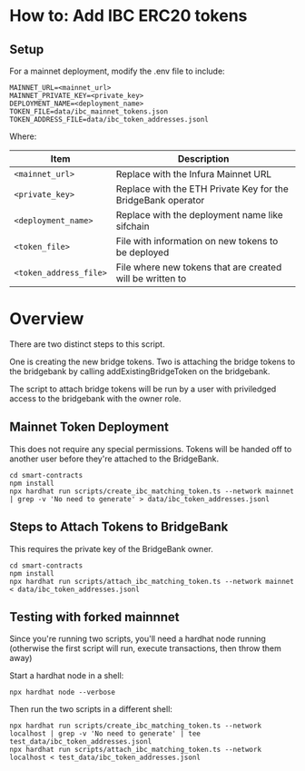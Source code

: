 # How to: Add IBC ERC20 tokens

## Setup

For a mainnet deployment, modify the .env file to include:

```
MAINNET_URL=<mainnet_url>
MAINNET_PRIVATE_KEY=<private_key>
DEPLOYMENT_NAME=<deployment_name>
TOKEN_FILE=data/ibc_mainnet_tokens.json
TOKEN_ADDRESS_FILE=data/ibc_token_addresses.jsonl
```

Where:

| Item                   | Description                                                  |
| ---------------------- | ------------------------------------------------------------ |
| `<mainnet_url>`        | Replace with the Infura Mainnet URL                          |
| `<private_key>`        | Replace with the ETH Private Key for the BridgeBank operator |
| `<deployment_name>`    | Replace with the deployment name like sifchain               |
| `<token_file>`         | File with information on new tokens to be deployed           |
| `<token_address_file>` | File where new tokens that are created will be written to    |

# Overview

There are two distinct steps to this script.

One is creating the new bridge tokens. 
Two is attaching the bridge tokens to the bridgebank by calling addExistingBridgeToken on the bridgebank.

The script to attach bridge tokens will be run by a user with priviledged access to the bridgebank with the owner role.

## Mainnet Token Deployment

This does not require any special permissions.  Tokens will be handed off to another user
before they're attached to the BridgeBank.

    cd smart-contracts
    npm install
    npx hardhat run scripts/create_ibc_matching_token.ts --network mainnet | grep -v 'No need to generate' > data/ibc_token_addresses.jsonl

## Steps to Attach Tokens to BridgeBank

This requires the private key of the BridgeBank owner.

    cd smart-contracts
    npm install
    npx hardhat run scripts/attach_ibc_matching_token.ts --network mainnet < data/ibc_token_addresses.jsonl

## Testing with forked mainnnet

Since you're running two scripts, you'll need a hardhat node running (otherwise the first script will run, execute transactions, then throw them away)

Start a hardhat node in a shell:

    npx hardhat node --verbose

Then run the two scripts in a different shell:

    npx hardhat run scripts/create_ibc_matching_token.ts --network localhost | grep -v 'No need to generate' | tee test_data/ibc_token_addresses.jsonl
    npx hardhat run scripts/attach_ibc_matching_token.ts --network localhost < test_data/ibc_token_addresses.jsonl
